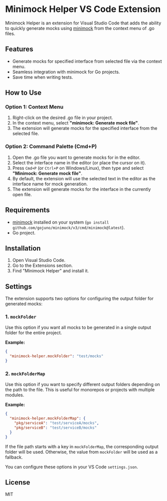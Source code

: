 # Minimock Helper VS Code Extension

Minimock Helper is an extension for Visual Studio Code that adds the ability to quickly generate mocks using [minimock](https://github.com/gojuno/minimock) from the context menu of .go files.

## Features

- Generate mocks for specified interface from selected file via the context menu.
- Seamless integration with minimock for Go projects.
- Save time when writing tests.

## How to Use

### Option 1: Context Menu

1. Right-click on the desired .go file in your project.
2. In the context menu, select **"minimock: Generate mock file"**.
3. The extension will generate mocks for the specified interface from the selected file.

### Option 2: Command Palette (Cmd+P)

1. Open the .go file you want to generate mocks for in the editor.
2. Select the interface name in the editor (or place the cursor on it).
3. Press `Cmd+P` (or `Ctrl+P` on Windows/Linux), then type and select **"Minimock: Generate mock file"**.
4. By default, the extension will use the selected text in the editor as the interface name for mock generation.
5. The extension will generate mocks for the interface in the currently open file.

## Requirements

- [minimock](https://github.com/gojuno/minimock) installed on your system (`go install github.com/gojuno/minimock/v3/cmd/minimock@latest`).
- Go project.

## Installation

1. Open Visual Studio Code.
2. Go to the Extensions section.
3. Find "Minimock Helper" and install it.

## Settings

The extension supports two options for configuring the output folder for generated mocks:

### 1. `mockFolder`

Use this option if you want all mocks to be generated in a single output folder for the entire project.

**Example:**

```json
{
  "minimock-helper.mockFolder": "test/mocks"
}
```

### 2. `mockFolderMap`

Use this option if you want to specify different output folders depending on the path to the file. This is useful for monorepos or projects with multiple modules.

**Example:**

```json
{
  "minimock-helper.mockFolderMap": {
    "pkg/serviceA": "test/serviceA/mocks",
    "pkg/serviceB": "test/serviceB/mocks"
  }
}
```

If the file path starts with a key in `mockFolderMap`, the corresponding output folder will be used. Otherwise, the value from `mockFolder` will be used as a fallback.

You can configure these options in your VS Code `settings.json`.

## License

MIT
